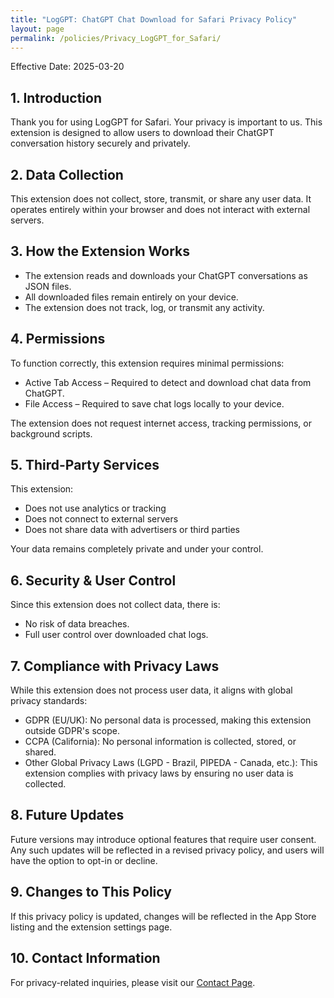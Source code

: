 ```yaml
---
title: "LogGPT: ChatGPT Chat Download for Safari Privacy Policy"
layout: page
permalink: /policies/Privacy_LogGPT_for_Safari/
---
```


Effective Date: 2025-03-20  

## 1. Introduction  
Thank you for using LogGPT for Safari. Your privacy is important to us. This extension is designed to allow users to download their ChatGPT conversation history securely and privately.  

## 2. Data Collection  
This extension does not collect, store, transmit, or share any user data. It operates entirely within your browser and does not interact with external servers.  

## 3. How the Extension Works  
- The extension reads and downloads your ChatGPT conversations as JSON files.  
- All downloaded files remain entirely on your device.  
- The extension does not track, log, or transmit any activity.  

## 4. Permissions  
To function correctly, this extension requires minimal permissions:  
- Active Tab Access – Required to detect and download chat data from ChatGPT.  
- File Access – Required to save chat logs locally to your device.  

The extension does not request internet access, tracking permissions, or background scripts.  

## 5. Third-Party Services  
This extension:  
- Does not use analytics or tracking  
- Does not connect to external servers  
- Does not share data with advertisers or third parties  

Your data remains completely private and under your control.  

## 6. Security & User Control  
Since this extension does not collect data, there is:  
- No risk of data breaches.  
- Full user control over downloaded chat logs.  

## 7. Compliance with Privacy Laws  
While this extension does not process user data, it aligns with global privacy standards:  
- GDPR (EU/UK): No personal data is processed, making this extension outside GDPR's scope.  
- CCPA (California): No personal information is collected, stored, or shared.  
- Other Global Privacy Laws (LGPD - Brazil, PIPEDA - Canada, etc.): This extension complies with privacy laws by ensuring no user data is collected.  

## 8. Future Updates  
Future versions may introduce optional features that require user consent. Any such updates will be reflected in a revised privacy policy, and users will have the option to opt-in or decline.  

## 9. Changes to This Policy  
If this privacy policy is updated, changes will be reflected in the App Store listing and the extension settings page.  

## 10. Contact Information  
For privacy-related inquiries, please visit our [Contact Page](/contact/).  